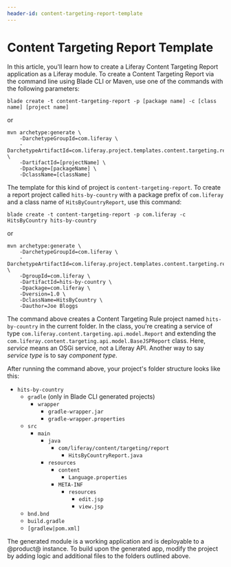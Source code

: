 ```yaml
---
header-id: content-targeting-report-template
---
```


# Content Targeting Report Template

In this article, you'll learn how to create a Liferay Content Targeting Report
application as a Liferay module. To create a Content Targeting Report via the
command line using Blade CLI or Maven, use one of the commands with the
following parameters:

    blade create -t content-targeting-report -p [package name] -c [class name] [project name]

or

    mvn archetype:generate \
        -DarchetypeGroupId=com.liferay \
        -DarchetypeArtifactId=com.liferay.project.templates.content.targeting.report \
        -DartifactId=[projectName] \
        -Dpackage=[packageName] \
        -DclassName=[className]

The template for this kind of project is `content-targeting-report`. To create a
report project called `hits-by-country` with a package prefix of `com.liferay`
and a class name of `HitsByCountryReport`, use this command: 

    blade create -t content-targeting-report -p com.liferay -c HitsByCountry hits-by-country

or

    mvn archetype:generate \
        -DarchetypeGroupId=com.liferay \
        -DarchetypeArtifactId=com.liferay.project.templates.content.targeting.report \
        -DgroupId=com.liferay \
        -DartifactId=hits-by-country \
        -Dpackage=com.liferay \
        -Dversion=1.0 \
        -DclassName=HitsByCountry \
        -Dauthor=Joe Bloggs

The command above creates a Content Targeting Rule project named
`hits-by-country` in the current folder. In the class, you're creating a service
of type `com.liferay.content.targeting.api.model.Report` and extending the
`com.liferay.content.targeting.api.model.BaseJSPReport` class. Here, *service*
means an OSGi service, not a Liferay API. Another way to say *service type* is
to say *component type*.

After running the command above, your project's folder structure looks like
this:

- `hits-by-country`
    - `gradle` (only in Blade CLI generated projects)
        - `wrapper`
            - `gradle-wrapper.jar`
            - `gradle-wrapper.properties`
    - `src`
        - `main`
            - `java`
                - `com/liferay/content/targeting/report`
                    - `HitsByCountryReport.java`
            - `resources`
                - `content`
                    - `Language.properties`
                - `META-INF`
                    - `resources`
                        - `edit.jsp`
                        - `view.jsp`
    - `bnd.bnd`
    - `build.gradle`
    - `[gradlew|pom.xml]`

The generated module is a working application and is deployable to a @product@
instance. To build upon the generated app, modify the project by adding logic
and additional files to the folders outlined above.
